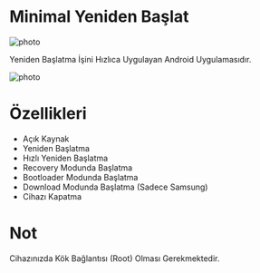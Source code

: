 # Minimal Yeniden Başlat #

![photo](https://i.hizliresim.com/ZO1O7o.png)

Yeniden Başlatma İşini Hızlıca Uygulayan Android Uygulamasıdır.

![photo](https://i.hizliresim.com/By9yDQ.jpg)

# Özellikleri #
* Açık Kaynak
* Yeniden Başlatma
* Hızlı Yeniden Başlatma
* Recovery Modunda Başlatma
* Bootloader Modunda Başlatma
* Download Modunda Başlatma (Sadece Samsung)
* Cihazı Kapatma

# Not #
Cihazınızda Kök Bağlantısı (Root) Olması Gerekmektedir.
